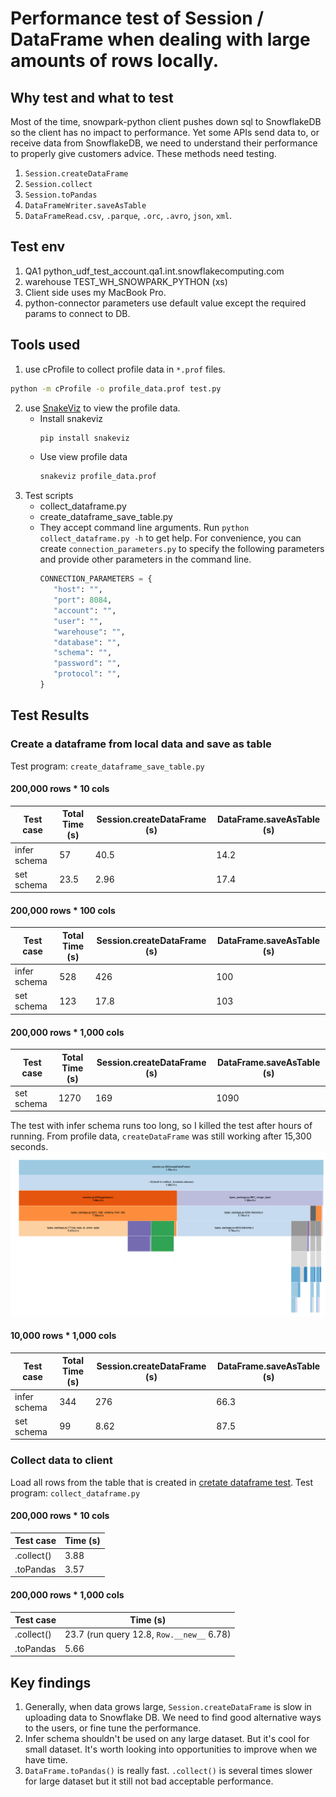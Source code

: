 # Performance test of Session / DataFrame when dealing with large amounts of rows locally.

## Why test and what to test
Most of the time, snowpark-python client pushes down sql to SnowflakeDB so the client has no impact to performance. Yet
some APIs send data to, or receive data from SnowflakeDB, we need to understand their performance to properly give customers advice.
These methods need testing.
1. `Session.createDataFrame`
2. `Session.collect`
3. `Session.toPandas`
4. `DataFrameWriter.saveAsTable`
5. `DataFrameRead.csv`, `.parque`, `.orc`, `.avro`, `json`, `xml`.

## Test env
1. QA1 python_udf_test_account.qa1.int.snowflakecomputing.com
2. warehouse TEST_WH_SNOWPARK_PYTHON (xs)
3. Client side uses my MacBook Pro.
4. python-connector parameters use default value except the required params to connect to DB.

## Tools used
1. use cProfile to collect profile data in `*.prof` files.
```bash
python -m cProfile -o profile_data.prof test.py
```
2. use [SnakeViz](https://jiffyclub.github.io/snakeviz/) to view the profile data.
    - Install snakeviz
      ```bash
      pip install snakeviz
      ```
    - Use view profile data
      ```bash
      snakeviz profile_data.prof
      ```
3. Test scripts
   - collect_dataframe.py
   - create_dataframe_save_table.py
   - They accept command line arguments. Run `python collect_dataframe.py -h` to get help. For convenience,
     you can create `connection_parameters.py` to specify the following parameters and provide other parameters
     in the command line.
     ```python
     CONNECTION_PARAMETERS = {
        "host": "",
        "port": 8084,
        "account": "",
        "user": "",
        "warehouse": "",
        "database": "",
        "schema": "",
        "password": "",
        "protocol": "",
     }
     ```
## Test Results
### Create a dataframe from local data and save as table
Test program: `create_dataframe_save_table.py`

#### 200,000 rows * 10 cols
  Test case | Total Time (s) | Session.createDataFrame (s) | DataFrame.saveAsTable (s)
--- | --- | --- | ---
 infer schema | 57 | 40.5 | 14.2
 set schema | 23.5 | 2.96 | 17.4

#### 200,000 rows * 100 cols

  Test case | Total Time (s) | Session.createDataFrame (s) | DataFrame.saveAsTable (s)
--- | --- | --- | ---
 infer schema | 528 | 426 | 100
 set schema | 123 | 17.8 | 103

#### 200,000 rows * 1,000 cols
  Test case | Total Time (s) | Session.createDataFrame (s) | DataFrame.saveAsTable (s)
--- | --- | --- | ---
set schema | 1270 | 169 | 1090

The test with infer schema runs too long, so I killed the test after hours of running.
From profile data, `createDataFrame` was still working after 15,300 seconds.
![img.png](createDataFrameInferSchema.png)

#### 10,000 rows * 1,000 cols
  Test case | Total Time (s) | Session.createDataFrame (s) | DataFrame.saveAsTable (s)
--- | --- | --- | ---
infer schema | 344 | 276 | 66.3
set schema | 99 | 8.62 | 87.5

### Collect data to client
Load all rows from the table that is created in [cretate dataframe test](#create-a-dataframe-with-large-number-of-rows).
Test program: `collect_dataframe.py`

#### 200,000 rows * 10 cols
  Test case | Time (s)
--- | ---
 .collect() | 3.88
 .toPandas | 3.57

#### 200,000 rows * 1,000 cols
  Test case | Time (s)
--- | ---
 .collect() | 23.7 (run query 12.8, `Row.__new__` 6.78)
 .toPandas | 5.66

## Key findings
1. Generally, when data grows large, `Session.createDataFrame` is slow in uploading data to Snowflake DB. We need to find good alternative ways to the users, or fine tune the performance.
2. Infer schema shouldn't be used on any large dataset. But it's cool for small dataset. It's worth looking into opportunities to improve when we have time.
3. `DataFrame.toPandas()` is really fast. `.collect()` is several times slower for large dataset but it still not bad acceptable performance.
